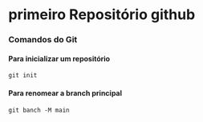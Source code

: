 # primeiro Repositório github
### Comandos do Git
#### Para inicializar um repositório
`git init`
#### Para renomear a branch principal
`git banch -M main`
